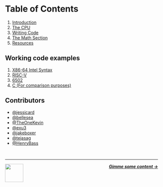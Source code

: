 # Table of Contents

1. [Introduction](/guide/introduction.md)
1. [The CPU](/guide/cpu/cpu.md)
2. [Writing Code](/guide/writing-code/multitude.md)
3. [The Math Section](/math/math.md)
4. [Resources](/guide/resources.md)

## Working code examples

1. [X86-64 Intel Syntax](/code/x86-intel/)
1. [RISC-V](/code/riscv/)
1. [6502](/code/6502/)
1. [C (For comparison purposes)](/code/c/)

## Contributors

- [@jessicard](https://github.com/jessicard)
- [@bellesea](https://github.com/bellesea)
- [@TheOneKevin](https://github.com/theonekevin)
- [@exu3](https://github.com/exu3)
- [@jakeboxer](https://github.com/jakeboxer)
- [@tejasag](https://github.com/tejasag)
- [@HenryBass](https://github.com/HenryBass)

<br />

---

<a href="https://github.com/hackclub/some-assembly-required">
  <picture>
    <source media="(prefers-color-scheme: dark)" srcset="https://cloud-5aq8uo1rv-hack-club-bot.vercel.app/0backd.png">
    <img align="left" width="60" src="https://cloud-5v3nvbscw-hack-club-bot.vercel.app/0backl.png" />
  </picture>
</a>

<p align="right">
  <em>
    <b>
      <a href="/guide/introduction.md">
        Gimme some content →
      </a>
    </b>
  </em>
</p>
